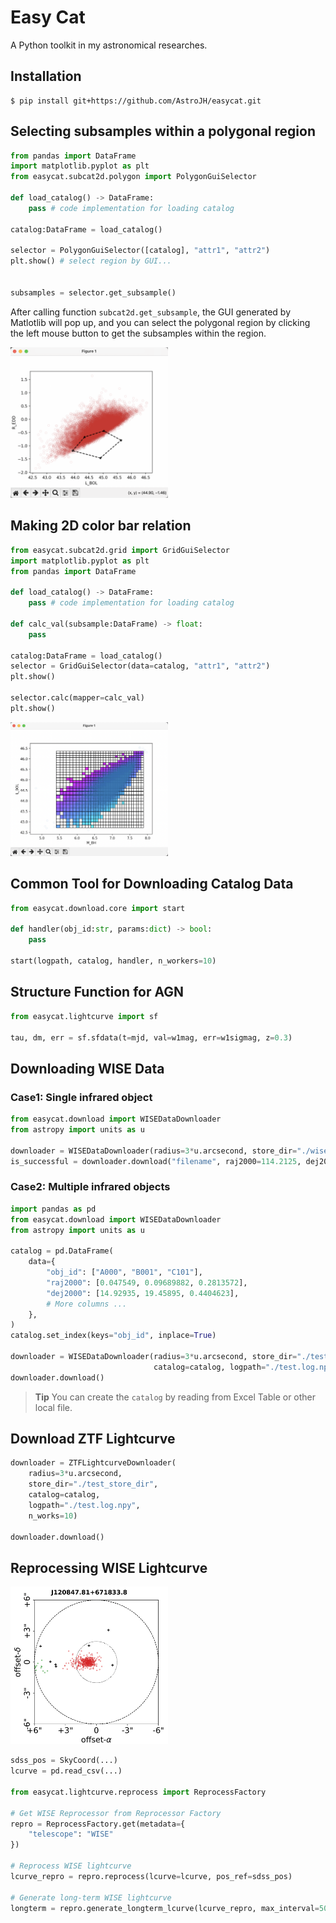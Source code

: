 # Easy Cat
A Python toolkit in my astronomical researches.

## Installation
```shell
$ pip install git+https://github.com/AstroJH/easycat.git
```

## Selecting subsamples within a polygonal region
```Python
from pandas import DataFrame
import matplotlib.pyplot as plt
from easycat.subcat2d.polygon import PolygonGuiSelector

def load_catalog() -> DataFrame:
    pass # code implementation for loading catalog

catalog:DataFrame = load_catalog()

selector = PolygonGuiSelector([catalog], "attr1", "attr2")
plt.show() # select region by GUI...


subsamples = selector.get_subsample()
```
After calling function `subcat2d.get_subsample`, the GUI generated by Matlotlib will pop up, and you can select the polygonal region by clicking the left mouse button to get the subsamples within the region.

<img src="./figures/demo_subcat2d_1.png" width="50%" alt="demonstration_of_subcat2d_1">

## Making 2D color bar relation
```Python
from easycat.subcat2d.grid import GridGuiSelector
import matplotlib.pyplot as plt
from pandas import DataFrame

def load_catalog() -> DataFrame:
    pass # code implementation for loading catalog

def calc_val(subsample:DataFrame) -> float:
    pass

catalog:DataFrame = load_catalog()
selector = GridGuiSelector(data=catalog, "attr1", "attr2")
plt.show()

selector.calc(mapper=calc_val)
plt.show()
```

<img src="./figures/demo_subcat2d_2.png" width="50%" alt="demonstration_of_subcat2d_2">

## Common Tool for Downloading Catalog Data
```Python
from easycat.download.core import start

def handler(obj_id:str, params:dict) -> bool:
    pass

start(logpath, catalog, handler, n_workers=10)
```

## Structure Function for AGN
```Python
from easycat.lightcurve import sf

tau, dm, err = sf.sfdata(t=mjd, val=w1mag, err=w1sigmag, z=0.3)
```


## Downloading WISE Data
### Case1: Single infrared object
```Python
from easycat.download import WISEDataDownloader
from astropy import units as u

downloader = WISEDataDownloader(radius=3*u.arcsecond, store_dir="./wise_data/")
is_successful = downloader.download("filename", raj2000=114.2125, dej2000=65.6025)
```

### Case2: Multiple infrared objects
```Python
import pandas as pd
from easycat.download import WISEDataDownloader
from astropy import units as u

catalog = pd.DataFrame(
    data={
        "obj_id": ["A000", "B001", "C101"],
        "raj2000": [0.047549, 0.09689882, 0.2813572],
        "dej2000": [14.92935, 19.45895, 0.4404623],
        # More columns ...
    },
)
catalog.set_index(keys="obj_id", inplace=True)

downloader = WISEDataDownloader(radius=3*u.arcsecond, store_dir="./test_store_dir",
                                catalog=catalog, logpath="./test.log.npy")
downloader.download()
```

> **Tip**
> You can create the `catalog` by reading from Excel Table or other local file.

## Download ZTF Lightcurve
```Python
downloader = ZTFLightcurveDownloader(
    radius=3*u.arcsecond,
    store_dir="./test_store_dir",
    catalog=catalog,
    logpath="./test.log.npy",
    n_works=10)

downloader.download()
```

## Reprocessing WISE Lightcurve
<img src="./figures/demo_dbscan.png" width="50%" alt="demonstration_of_dbscan">

```Python
sdss_pos = SkyCoord(...)
lcurve = pd.read_csv(...)

from easycat.lightcurve.reprocess import ReprocessFactory

# Get WISE Reprocessor from Reprocessor Factory
repro = ReprocessFactory.get(metadata={
    "telescope": "WISE"
})

# Reprocess WISE lightcurve
lcurve_repro = repro.reprocess(lcurve=lcurve, pos_ref=sdss_pos)

# Generate long-term WISE lightcurve
longterm = repro.generate_longterm_lcurve(lcurve_repro, max_interval=50)
```